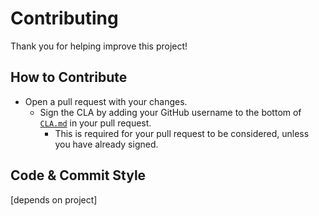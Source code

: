 # Contributing

Thank you for helping improve this project!

## How to Contribute
- Open a pull request with your changes.
  - Sign the CLA by adding your GitHub username to the bottom of [`CLA.md`](CLA.md) in your pull request.
    - This is required for your pull request to be considered, unless you have already signed.

## Code & Commit Style
[depends on project]